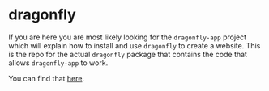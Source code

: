 # dragonfly

If you are here you are most likely looking for the `dragonfly-app` project which will explain how to install and use `dragonfly` to create a website. This is the repo for the actual `dragonfly` package that contains the code that allows `dragonfly-app` to work.

You can find that [here](https://github.com/MattJMLewis/dragonfly-app).
